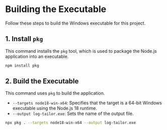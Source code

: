 # Building the Executable

Follow these steps to build the Windows executable for this project.

## 1. Install `pkg`

This command installs the `pkg` tool, which is used to package the Node.js application into an executable.

```bash
npm install pkg
```

## 2. Build the Executable

This command uses `pkg` to build the application.

-   `--targets node18-win-x64`: Specifies that the target is a 64-bit Windows executable using the Node.js 18 runtime.
-   `--output log-tailor.exe`: Sets the name of the output file.

```bash
npx pkg . --targets node18-win-x64 --output log-tailor.exe
```
